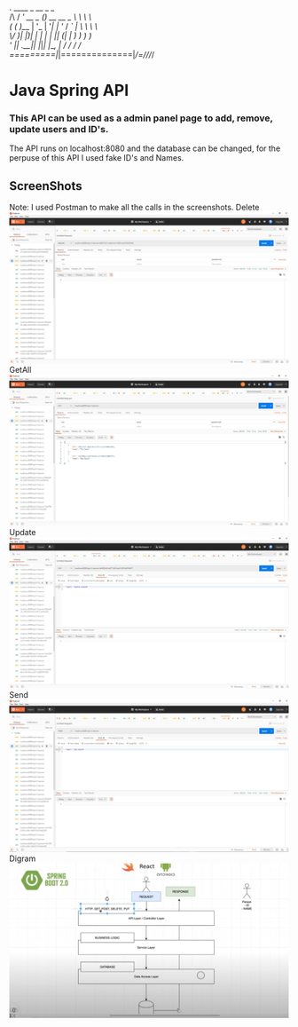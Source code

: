  .   ____          _            __ _ _   
 /\\ / ___'_ __ _ _(_)_ __  __ _ \ \ \ \   
( ( )\___ | '_ | '_| | '_ \/ _` | \ \ \ \   
 \\/  ___)| |_)| | | | | || (_| |  ) ) ) )   
  '  |____| .__|_| |_|_| |_\__, | / / / /   
 =========|_|==============|___/=/_/_/_/   
  
# Java Spring API
### This API can be used as a admin panel page to add, remove, update users and ID's. 
The API runs on localhost:8080 and the database can be changed, for the perpuse
of this API I used fake ID's and Names.

## ScreenShots
Note: I used Postman to make all the calls in the screenshots.
Delete
![](https://github.com/Aldarraji/JavaSpringAPI/blob/master/Screenshots/Delete.JPG)
GetAll
![](https://github.com/Aldarraji/JavaSpringAPI/blob/master/Screenshots/Get%20All.JPG)
Update
![](https://github.com/Aldarraji/JavaSpringAPI/blob/master/Screenshots/Update.JPG)
Send
![](https://github.com/Aldarraji/JavaSpringAPI/blob/master/Screenshots/send.JPG)
Digram
![](https://github.com/Aldarraji/JavaSpringAPI/blob/master/Screenshots/digram.JPG)

